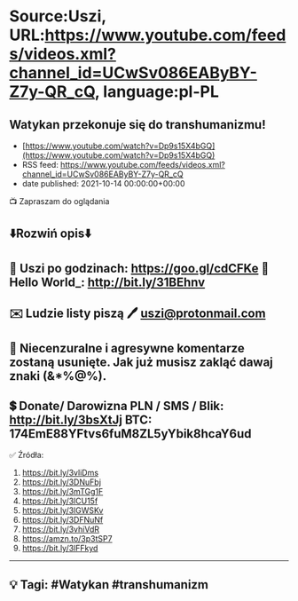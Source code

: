 # Source:Uszi, URL:https://www.youtube.com/feeds/videos.xml?channel_id=UCwSv086EAByBY-Z7y-QR_cQ, language:pl-PL

## Watykan przekonuje się do transhumanizmu!
 - [https://www.youtube.com/watch?v=Dp9s15X4bGQ](https://www.youtube.com/watch?v=Dp9s15X4bGQ)
 - RSS feed: https://www.youtube.com/feeds/videos.xml?channel_id=UCwSv086EAByBY-Z7y-QR_cQ
 - date published: 2021-10-14 00:00:00+00:00

📺 Zapraszam do oglądania

⬇️Rozwiń opis⬇️
------------------------------------------------------------
👀 Uszi po godzinach: https://goo.gl/cdCFKe
👀 Hello World_: http://bit.ly/31BEhnv
------------------------------------------------------------
✉️ Ludzie listy piszą 
🖊️ uszi@protonmail.com
------------------------------------------------------------
👺 Niecenzuralne i agresywne komentarze zostaną usunięte.  Jak już musisz zakląć dawaj znaki (&*%@%).
------------------------------------------------------------
💲 Donate/ Darowizna
PLN / SMS / Blik: http://bit.ly/3bsXtJj
BTC: 174EmE88YFtvs6fuM8ZL5yYbik8hcaY6ud
-------------------------------------------------------------
✅ Źródła:
1. https://bit.ly/3vliDms
2. https://bit.ly/3DNuFbj
3. https://bit.ly/3mTGg1F
4. https://bit.ly/3lCU15f
5. https://bit.ly/3lGWSKv
6. https://bit.ly/3DFNuNf
7. https://bit.ly/3vhiVdR
8. https://amzn.to/3p3tSP7
9. https://bit.ly/3lFFkyd
---------------------------------------------------------------
💡 Tagi: #Watykan #transhumanizm
--------------------------------------------------------------

